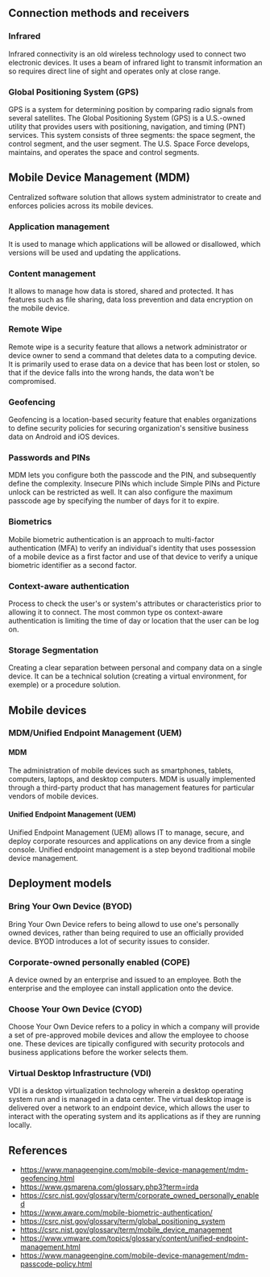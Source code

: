 ## Connection methods and receivers
### Infrared
Infrared connectivity is an old wireless technology used to connect two electronic devices. It uses a beam of infrared light to transmit information an so requires direct line of sight and operates only at close range.
### Global Positioning System (GPS)
GPS is a system for determining position by comparing radio signals from several satellites. The Global Positioning System (GPS) is a U.S.-owned utility that provides users with positioning, navigation, and timing (PNT) services. This system consists of three segments: the space segment, the control segment, and the user segment. The U.S. Space Force develops, maintains, and operates the space and control segments.

## Mobile Device Management (MDM)
Centralized software solution that allows system administrator to create and enforces policies across its mobile devices.
### Application management
It is used to manage which applications will be allowed or disallowed, which versions will be used and updating the applications.
### Content management
It allows to manage how data is stored, shared and protected. It has features such as file sharing, data loss prevention and data encryption on the mobile device.
### Remote Wipe
Remote wipe is a security feature that allows a network administrator or device owner to send a command that deletes data to a computing device. It is primarily used to erase data on a device that has been lost or stolen, so that if the device falls into the wrong hands, the data won't be compromised.
### Geofencing
Geofencing is a location-based security feature that enables organizations to define security policies for securing organization's sensitive business data on Android and iOS devices.
### Passwords and PINs
MDM lets you configure both the passcode and the PIN, and subsequently define the complexity. Insecure PINs which include Simple PINs and Picture unlock can be restricted as well. It can also configure the maximum passcode age by specifying the number of days for it to expire. 
### Biometrics
Mobile biometric authentication is an approach to multi-factor authentication (MFA) to verify an individual's identity that uses possession of a mobile device as a first factor and use of that device to verify a unique biometric identifier as a second factor.
### Context-aware authentication
Process to check the user's or system's attributes or characteristics prior to allowing it to connect. The most common type os context-aware authentication is limiting the time of day or location that the user can be log on.

### Storage Segmentation
Creating a clear separation between personal and company data on a single device. It can be a technical solution (creating a virtual environment, for exemple) or a procedure solution.

## Mobile devices
### MDM/Unified Endpoint Management (UEM)
#### MDM
The administration of mobile devices such as smartphones, tablets, computers, laptops, and desktop computers. MDM is usually implemented through a third-party product that has management features for particular vendors of mobile devices.
#### Unified Endpoint Management (UEM)
Unified Endpoint Management (UEM) allows IT to manage, secure, and deploy corporate resources and applications on any device from a single console. Unified endpoint management is a step beyond traditional mobile device management.
## Deployment models
### Bring Your Own Device (BYOD)
Bring Your Own Device refers to being allowd to use one's personally owned devices, rather than being required to use an officially provided device. BYOD introduces a lot of security issues to consider.
### Corporate-owned personally enabled (COPE)
A device owned by an enterprise and issued to an employee. Both the enterprise and the employee can install application onto the device.
### Choose Your Own Device (CYOD)
Choose Your Own Device refers to a policy in which a company will provide a set of pre-approved mobile devices and allow the employee to choose one. These devices are tipically configured with security protocols and business applications before the worker selects them.

### Virtual Desktop Infrastructure (VDI)
VDI is a desktop virtualization technology wherein a desktop operating system run and is managed in a data center. The virtual desktop image is delivered over a network to an endpoint device, which allows the user to interact with the operating system and its applications as if they are running locally. 

## References
- https://www.manageengine.com/mobile-device-management/mdm-geofencing.html
- https://www.gsmarena.com/glossary.php3?term=irda
- https://csrc.nist.gov/glossary/term/corporate_owned_personally_enabled
- https://www.aware.com/mobile-biometric-authentication/
- https://csrc.nist.gov/glossary/term/global_positioning_system
- https://csrc.nist.gov/glossary/term/mobile_device_management
- https://www.vmware.com/topics/glossary/content/unified-endpoint-management.html
- https://www.manageengine.com/mobile-device-management/mdm-passcode-policy.html
